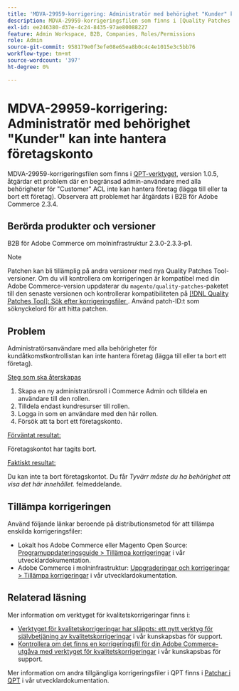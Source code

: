 ```yaml
---
title: 'MDVA-29959-korrigering: Administratör med behörighet "Kunder" kan inte hantera företagskonto'
description: MDVA-29959-korrigeringsfilen som finns i [Quality Patches Tool (QPT)](/help/announcements/adobe-commerce-announcements/magento-quality-patches-released-new-tool-to-self-serve-quality-patches.md) version 1.0.5 åtgärdar ett problem där en begränsad admin-användare med alla behörigheter för"Customer" ACL inte kan hantera företag (lägga till eller ta bort ett företag). Observera att problemet har åtgärdats i B2B för Adobe Commerce 2.3.4.
exl-id: ee246380-d37e-4c24-8435-97ae80088227
feature: Admin Workspace, B2B, Companies, Roles/Permissions
role: Admin
source-git-commit: 958179e0f3efe08e65ea8b0c4c4e1015e3c5bb76
workflow-type: tm+mt
source-wordcount: '397'
ht-degree: 0%

---
```


# MDVA-29959-korrigering: Administratör med behörighet &quot;Kunder&quot; kan inte hantera företagskonto

MDVA-29959-korrigeringsfilen som finns i [QPT-verktyget](/help/announcements/adobe-commerce-announcements/magento-quality-patches-released-new-tool-to-self-serve-quality-patches.md), version 1.0.5, åtgärdar ett problem där en begränsad admin-användare med alla behörigheter för &quot;Customer&quot; ACL inte kan hantera företag (lägga till eller ta bort ett företag). Observera att problemet har åtgärdats i B2B för Adobe Commerce 2.3.4.

## Berörda produkter och versioner

B2B för Adobe Commerce om molninfrastruktur 2.3.0-2.3.3-p1.

>[!NOTE]
>
>Patchen kan bli tillämplig på andra versioner med nya Quality Patches Tool-versioner. Om du vill kontrollera om korrigeringen är kompatibel med din Adobe Commerce-version uppdaterar du `magento/quality-patches`-paketet till den senaste versionen och kontrollerar kompatibiliteten på [[!DNL Quality Patches Tool]: Sök efter korrigeringsfiler ](https://devdocs.magento.com/quality-patches/tool.html#patch-grid). Använd patch-ID:t som söknyckelord för att hitta patchen.

## Problem

Administratörsanvändare med alla behörigheter för kundåtkomstkontrollistan kan inte hantera företag (lägga till eller ta bort ett företag).

<u>Steg som ska återskapas</u>

1. Skapa en ny administratörsroll i Commerce Admin och tilldela en användare till den rollen.
1. Tilldela endast kundresurser till rollen.
1. Logga in som en användare med den här rollen.
1. Försök att ta bort ett företagskonto.

<u>Förväntat resultat:</u>

Företagskontot har tagits bort.

<u>Faktiskt resultat:</u>

Du kan inte ta bort företagskontot. Du får *Tyvärr måste du ha behörighet att visa det här innehållet.* felmeddelande.

## Tillämpa korrigeringen

Använd följande länkar beroende på distributionsmetod för att tillämpa enskilda korrigeringsfiler:

* Lokalt hos Adobe Commerce eller Magento Open Source: [Programuppdateringsguide > Tillämpa korrigeringar](https://devdocs.magento.com/guides/v2.4/comp-mgr/patching/mqp.html) i vår utvecklardokumentation.
* Adobe Commerce i molninfrastruktur: [Uppgraderingar och korrigeringar > Tillämpa korrigeringar](https://devdocs.magento.com/cloud/project/project-patch.html) i vår utvecklardokumentation.

## Relaterad läsning

Mer information om verktyget för kvalitetskorrigeringar finns i:

* [Verktyget för kvalitetskorrigeringar har släppts: ett nytt verktyg för självbetjäning av kvalitetskorrigeringar](/help/announcements/adobe-commerce-announcements/magento-quality-patches-released-new-tool-to-self-serve-quality-patches.md) i vår kunskapsbas för support.
* [Kontrollera om det finns en korrigeringsfil för din Adobe Commerce-utgåva med verktyget för kvalitetskorrigeringar](/help/support-tools/patches-available-in-qpt-tool/check-patch-for-magento-issue-with-magento-quality-patches.md) i vår kunskapsbas för support.

Mer information om andra tillgängliga korrigeringsfiler i QPT finns i [Patchar i QPT](https://devdocs.magento.com/quality-patches/tool.html#patch-grid) i vår utvecklardokumentation.
